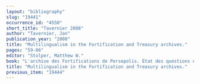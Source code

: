```yaml
---
layout: "bibliography"
slug: "19441"
occurrence_id: "4550"
short_title: "Tavernier 2008"
author: "Tavernier, Jan"
publication_year: "2008"
title: "Multilingualism in the Fortification and Treasury archives."
pages: "59-86"
editor: "Stolper, Matthew W."
book: "L'archive des Fortifications de Persepolis. État des questions et perspectives de recherches Persika 12 (Paris)"
title: "Multilingualism in the Fortification and Treasury archives."
previous_item: "19444"
---
```

